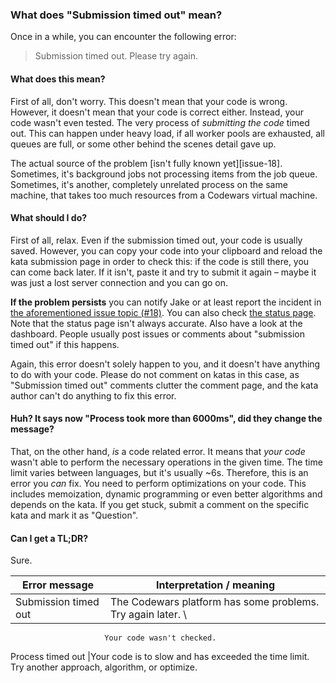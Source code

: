 ### What does "Submission timed out" mean?

Once in a while, you can encounter the following error:

> Submission timed out. Please try again.

#### What does this mean?

First of all, don't worry. This doesn't mean that your code is wrong.
However, it doesn't mean that your code is correct either. Instead, your
code wasn't even tested. The very process of *submitting the code* timed
out. This can happen under heavy load, if all worker pools are exhausted,
all queues are full, or some other behind the scenes detail gave up.

The actual source of the problem \[isn't fully known yet\]\[issue-18\].
Sometimes, it's background jobs not processing items from the job queue.
Sometimes, it's another, completely unrelated process on the same machine,
that takes too much resources from a Codewars virtual machine.

#### What should I do?

First of all, relax. Even if the submission timed out, your code is usually
saved. However, you can copy your code into your clipboard and reload the
kata submission page in order to check this: if the code is still there,
you can come back later. If it isn't, paste it and try to submit it again
&ndash; maybe it was just a lost server connection and you can go on.

**If the problem persists** you can notify Jake or at least report the
incident in [the aforementioned issue topic (#18)][issue-18]. You can
also check [the status page](http://status.codewars.com). Note that the status
page isn't always accurate. Also have a look at the dashboard. People usually
post issues or comments about "submission timed out" if this happens.

Again, this error doesn't solely happen to you, and it doesn't have
anything to do with your code. Please do not comment on katas in this case,
as "Submission timed out" comments clutter the comment page, and the kata
author can't do anything to fix this error.

#### Huh? It says now "Process took more than 6000ms", did they change the message?

That, on the other hand, *is* a code related error. It means that *your
code* wasn't able to perform the necessary operations in the given time.
The time limit varies between languages, but it's usually \~6s. Therefore,
this is an error you *can* fix. You need to perform optimizations on your
code. This includes memoization, dynamic programming or even better
algorithms and depends on the kata. If you get stuck, submit a comment on
the specific kata and mark it as "Question".

#### Can I get a TL;DR?

Sure.

  Error message         |Interpretation / meaning
  ----------------------|-------------------------------------------------------
  Submission timed out  |The Codewars platform has some problems. Try again later. \
                         Your code wasn't checked.
  Process timed out     |Your code is to slow and has exceeded the time limit. \
                         Try another approach, algorithm, or optimize.

[issue-18]: https://github.com/Codewars/codewars.com/issues/18 "Issue #18: Submission Timeouts / Poor messaging"
